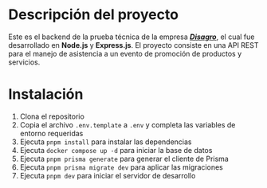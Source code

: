 # Descripción del proyecto

Este es el backend de la prueba técnica de la empresa [**_Disagro_**](https://www.disagro.com.gt/), el cual fue desarrollado en **Node.js** y **Express.js**. El proyecto consiste en una API REST para el manejo de asistencia a un evento de promoción de productos y servicios.

# Instalación

1. Clona el repositorio
2. Copia el archivo `.env.template` a `.env` y completa las variables de entorno requeridas
3. Ejecuta `pnpm install` para instalar las dependencias
4. Ejecuta `docker compose up -d` para iniciar la base de datos
5. Ejecuta `pnpm prisma generate` para generar el cliente de Prisma
6. Ejecuta `pnpm prisma migrate dev` para aplicar las migraciones
7. Ejecuta `pnpm dev` para iniciar el servidor de desarrollo
